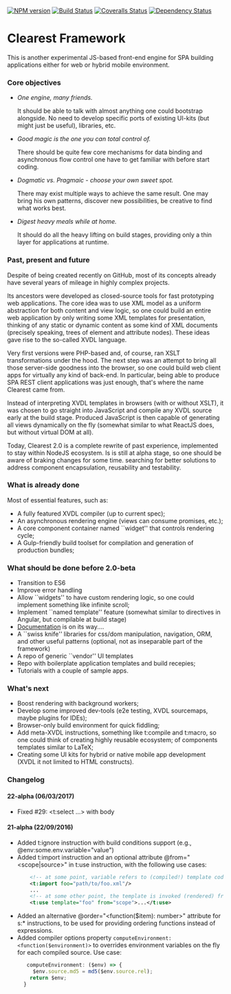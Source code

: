 [![NPM version][npm-image]][npm-url] [![Build Status][travis-image]][travis-url] [![Coveralls Status][coveralls-image]][coveralls-url] [![Dependency Status][depstat-image]][depstat-url]
# Clearest Framework

This is another experimental JS-based front-end engine for SPA building applications either for web or hybrid mobile environment.

### Core objectives
* _One engine, many friends._

  It should be able to talk with almost anything one could bootstrap alongside.
  No need to develop specific ports of existing UI-kits (but might just be useful), libraries, etc.

* _Good magic is the one you can total control of._

  There should be quite few core mechanisms for data binding and asynchronous flow control one have to get familiar with
  before start coding.

* _Dogmatic vs. Pragmaic - choose your own sweet spot._

  There may exist multiple ways to achieve the same result. One may bring his own patterns, discover new possibilities,
  be creative to find what works best.

* _Digest heavy meals while at home._

  It should do all the heavy lifting on build stages, providing only a thin layer for applications at runtime.


### Past, present and future
Despite of being created recently on GitHub, most of its concepts already have several years of mileage in highly
complex projects.

Its ancestors were developed as closed-source tools for fast prototyping web applications. The core idea was to use XML
model as a uniform abstraction for both content and view logic, so one could build an entire web application by only
writing some XML templates for presentation, thinking of any static or dynamic content as some kind of XML documents
(precisely speaking, trees of element and attribute nodes). These ideas gave rise to the so-called XVDL language.

Very first versions were PHP-based and, of course, ran XSLT transformations under the hood.
The next step was an attempt to bring all those server-side goodness into the browser, so one could build web client
apps for virtually any kind of back-end. In particular, being able to produce SPA REST client applications was just
enough, that's where the name Clearest came from.

Instead of interpreting XVDL templates in browsers (with or without XSLT), it was chosen to go straight into JavaScript
and compile any XVDL source early at the build stage. Produced JavaScript is then capable of generating all views
dynamically on the fly (somewhat similar to what ReactJS does, but without virtual DOM at all).

Today, Clearest 2.0 is a complete rewrite of past experience, implemented to stay within NodeJS ecosystem.
Is is still at alpha stage, so one should be aware of braking changes for some time.
searching for better solutions to address component encapsulation, reusability and testability.

### What is already done
Most of essential features, such as:
* A fully featured XVDL compiler (up to current spec);
* An asynchronous rendering engine (views can consume promises, etc.);
* A core component container named ``widget'' that controls rendering cycle;
* A Gulp-friendly build toolset for compilation and generation of production bundles;

### What should be done before 2.0-beta
* Transition to ES6
* Improve error handling
* Allow ``widgets'' to have custom rendering logic, so one could implement something like infinite scroll;
* Implement ``named template'' feature (somewhat similar to directives in Angular, but compilable at build stage)
* [Documentation](doc/index.md) is on its way....
* A ``swiss knife'' libraries for css/dom manipulation, navigation, ORM, and other useful patterns
  (optional, not as inseparable part of the framework)
* A repo of generic ``vendor'' UI templates
* Repo with boilerplate application templates and build recepies;
* Tutorials with a couple of sample apps.

### What's next
* Boost rendering with background workers;
* Develop some improved dev-tools (e2e testing, XVDL sourcemaps, maybe plugins for IDEs);
* Browser-only build environment for quick fiddling;
* Add meta-XVDL instructions, something like t:compile and t:macro, so one could think of creating highly reusable ecosystem;
  of components templates similar to LaTeX;
* Creating some UI kits for hybrid or native mobile app development (XVDL it not limited to HTML constructs).

[npm-url]: https://www.npmjs.com/package/clearest
[npm-image]: https://badge.fury.io/js/clearest.svg
[travis-url]: https://travis-ci.org/m0nzderr/clearest
[travis-image]: https://img.shields.io/travis/m0nzderr/clearest/master.svg
[coveralls-url]:  https://coveralls.io/github/m0nzderr/clearest
[coveralls-image]: https://img.shields.io/coveralls/m0nzderr/clearest/master.svg
[depstat-url]: https://david-dm.org/m0nzderr/clearest/master
[depstat-image]: https://david-dm.org/m0nzderr/clearest/master.svg

### Changelog
#### 22-alpha (06/03/2017)
* Fixed #29: <t:select ...> with body </select>
#### 21-alpha (22/09/2016)
* Added t:ignore instruction with build conditions support (e.g., @env:some.env.variable="value")
* Added t:import instruction and an optional attribute @from="<scope|source>" in t:use instruction,
   with the following use cases:
    ```xml
        <!-- at some point, variable refers to (compiled!) template code -->
        <t:import foo="path/to/foo.xml"/>
        ...
        <!-- at some other point, the template is invoked (rendered) from a variable, not a path -->
        <t:use template="foo" from="scope">...</t:use>
    ```
* Added an alternative @order="<function($item): number>" attribute for s:* instructions, to be used for providing
  ordering functions instead of expressions.
* Added compiler options property ```computeEnvironment: <function($environment)>``` to overrides
  environment variables on the fly for each compiled source. Use case:
  ```JavaScript
     computeEnvironment: ($env) => {
       $env.source.md5 = md5($env.source.rel);
      return $env;
    }
  ````

